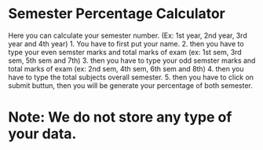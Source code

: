 # Semester Percentage Calculator
Here you can calculate your semester number. (Ex: 1st year, 2nd year, 3rd year and 4th year)
    1. You have to first put your name.
    2. then you have to type your even semster marks and total marks of exam (ex: 1st sem, 3rd sem, 5th sem and 7th)
    3. then you have to type your odd semster marks and total marks of exam (ex: 2nd sem, 4th sem, 6th sem and 8th)
    4. then you have to type the total subjects overall semester.
    5. then you have to click on submit buttun, then you will be generate your percentage of both semester.


# Note: We do not store any type of your data.

